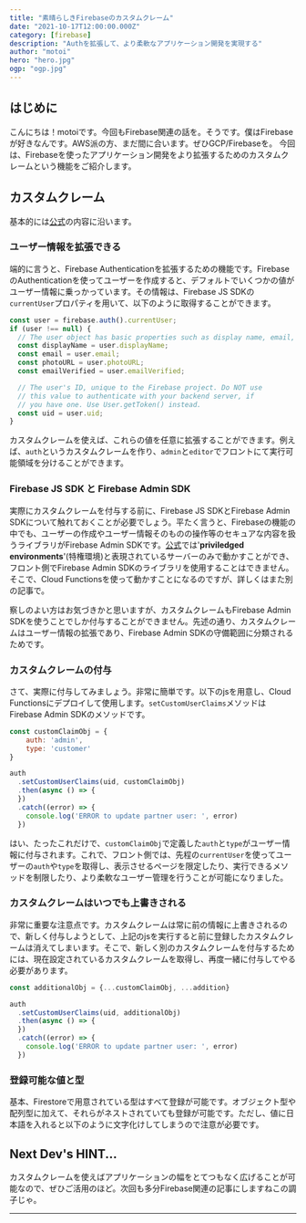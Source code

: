 ```yaml
---
title: "素晴らしきFirebaseのカスタムクレーム"
date: "2021-10-17T12:00:00.000Z"
category: [firebase]
description: "Authを拡張して、より柔軟なアプリケーション開発を実現する"
author: "motoi"
hero: "hero.jpg"
ogp: "ogp.jpg"
---
```


## はじめに
こんにちは！motoiです。今回もFirebase関連の話を。そうです。僕はFirebaseが好きなんです。AWS派の方、まだ間に合います。ぜひGCP/Firebaseを。
今回は、Firebaseを使ったアプリケーション開発をより拡張するためのカスタムクレームという機能をご紹介します。
## カスタムクレーム
基本的には[公式](https://firebase.google.com/docs/auth/admin/custom-claims?hl=ja)の内容に沿います。
### ユーザー情報を拡張できる
端的に言うと、Firebase Authenticationを拡張するための機能です。FirebaseのAuthenticationを使ってユーザーを作成すると、デフォルトでいくつかの値がユーザー情報に乗っかっています。その情報は、Firebase JS SDKの`currentUser`プロパティを用いて、以下のように取得することができます。

```js:title=index.js
const user = firebase.auth().currentUser;
if (user !== null) {
  // The user object has basic properties such as display name, email, etc.
  const displayName = user.displayName;
  const email = user.email;
  const photoURL = user.photoURL;
  const emailVerified = user.emailVerified;

  // The user's ID, unique to the Firebase project. Do NOT use
  // this value to authenticate with your backend server, if
  // you have one. Use User.getToken() instead.
  const uid = user.uid;
}
```

カスタムクレームを使えば、これらの値を任意に拡張することができます。例えば、`auth`というカスタムクレームを作り、`admin`と`editor`でフロントにて実行可能領域を分けることができます。

### Firebase JS SDK と Firebase Admin SDK
実際にカスタムクレームを付与する前に、Firebase JS SDKとFirebase Admin SDKについて触れておくことが必要でしょう。平たく言うと、Firebaseの機能の中でも、ユーザーの作成やユーザー情報そのものの操作等のセキュアな内容を扱うライブラリがFirebase Admin SDKです。[公式](https://firebase.google.cn/docs/admin/setup?hl=ja)では'**priviledged environments**'(特権環境)と表現されているサーバーのみで動かすことができ、フロント側でFirebase Admin SDKのライブラリを使用することはできません。そこで、Cloud Functionsを使って動かすことになるのですが、詳しくはまた別の記事で。

察しのよい方はお気づきかと思いますが、カスタムクレームもFirebase Admin SDKを使うことでしか付与することができません。先述の通り、カスタムクレームはユーザー情報の拡張であり、Firebase Admin SDKの守備範囲に分類されるためです。

### カスタムクレームの付与
さて、実際に付与してみましょう。非常に簡単です。以下のjsを用意し、Cloud Functionsにデプロイして使用します。`setCustomUserClaims`メソッドはFirebase Admin SDKのメソッドです。

```js:title=custom_claim.js
const customClaimObj = {
    auth: 'admin',
    type: 'customer'
}

auth
  .setCustomUserClaims(uid, customClaimObj)
  .then(async () => {
  })
  .catch((error) => {
    console.log('ERROR to update partner user: ', error)
  })
```

はい、たったこれだけで、`customClaimObj`で定義した`auth`と`type`がユーザー情報に付与されます。これで、フロント側では、先程の`currentUser`を使ってユーザーの`auth`や`type`を取得し、表示させるページを限定したり、実行できるメソッドを制限したり、より柔軟なユーザー管理を行うことが可能になりました。

### カスタムクレームはいつでも上書きされる
非常に重要な注意点です。カスタムクレームは常に前の情報に上書きされるので、新しく付与しようとして、上記のjsを実行すると前に登録したカスタムクレームは消えてしまいます。そこで、新しく別のカスタムクレームを付与するためには、現在設定されているカスタムクレームを取得し、再度一緒に付与してやる必要があります。

```js:title=custom_claim_addition.js
const additionalObj = {...customClaimObj, ...addition}

auth
  .setCustomUserClaims(uid, additionalObj)
  .then(async () => {
  })
  .catch((error) => {
    console.log('ERROR to update partner user: ', error)
  })
```

### 登録可能な値と型
基本、Firestoreで用意されている型はすべて登録が可能です。オブジェクト型や配列型に加えて、それらがネストされていても登録が可能です。ただし、値に日本語を入れると以下のように文字化けしてしまうので注意が必要です。

<!-- ![image](possible_values.png) -->

## Next Dev's HINT...
カスタムクレームを使えばアプリケーションの幅をとてつもなく広げることが可能なので、ぜひご活用のほど。次回も多分Firebase関連の記事にしますねこの調子じゃ。

---
